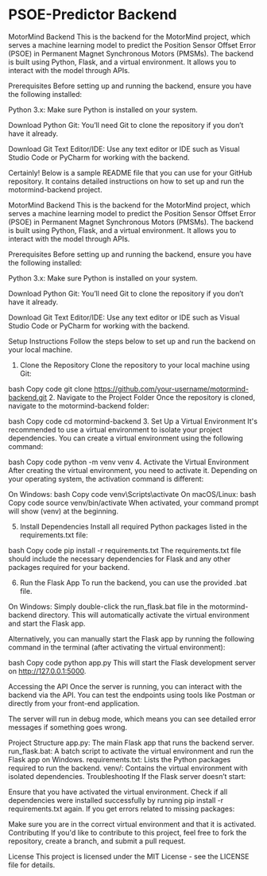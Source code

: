 # PSOE-Predictor Backend

MotorMind Backend
This is the backend for the MotorMind project, which serves a machine learning model to predict the Position Sensor Offset Error (PSOE) in Permanent Magnet Synchronous Motors (PMSMs). The backend is built using Python, Flask, and a virtual environment. It allows you to interact with the model through APIs.

Prerequisites
Before setting up and running the backend, ensure you have the following installed:

Python 3.x: Make sure Python is installed on your system.

Download Python
Git: You’ll need Git to clone the repository if you don’t have it already.

Download Git
Text Editor/IDE: Use any text editor or IDE such as Visual Studio Code or PyCharm for working with the backend.


Certainly! Below is a sample README file that you can use for your GitHub repository. It contains detailed instructions on how to set up and run the motormind-backend project.

MotorMind Backend
This is the backend for the MotorMind project, which serves a machine learning model to predict the Position Sensor Offset Error (PSOE) in Permanent Magnet Synchronous Motors (PMSMs). The backend is built using Python, Flask, and a virtual environment. It allows you to interact with the model through APIs.

Prerequisites
Before setting up and running the backend, ensure you have the following installed:

Python 3.x: Make sure Python is installed on your system.

Download Python
Git: You’ll need Git to clone the repository if you don’t have it already.

Download Git
Text Editor/IDE: Use any text editor or IDE such as Visual Studio Code or PyCharm for working with the backend.

Setup Instructions
Follow the steps below to set up and run the backend on your local machine.

1. Clone the Repository
Clone the repository to your local machine using Git:

bash
Copy code
git clone https://github.com/your-username/motormind-backend.git
2. Navigate to the Project Folder
Once the repository is cloned, navigate to the motormind-backend folder:

bash
Copy code
cd motormind-backend
3. Set Up a Virtual Environment
It's recommended to use a virtual environment to isolate your project dependencies. You can create a virtual environment using the following command:

bash
Copy code
python -m venv venv
4. Activate the Virtual Environment
After creating the virtual environment, you need to activate it. Depending on your operating system, the activation command is different:

On Windows:
bash
Copy code
venv\Scripts\activate
On macOS/Linux:
bash
Copy code
source venv/bin/activate
When activated, your command prompt will show (venv) at the beginning.

5. Install Dependencies
Install all required Python packages listed in the requirements.txt file:

bash
Copy code
pip install -r requirements.txt
The requirements.txt file should include the necessary dependencies for Flask and any other packages required for your backend.

6. Run the Flask App
To run the backend, you can use the provided .bat file.

On Windows:
Simply double-click the run_flask.bat file in the motormind-backend directory. This will automatically activate the virtual environment and start the Flask app.

Alternatively, you can manually start the Flask app by running the following command in the terminal (after activating the virtual environment):

bash
Copy code
python app.py
This will start the Flask development server on http://127.0.0.1:5000.

Accessing the API
Once the server is running, you can interact with the backend via the API. You can test the endpoints using tools like Postman or directly from your front-end application.

The server will run in debug mode, which means you can see detailed error messages if something goes wrong.

Project Structure
app.py: The main Flask app that runs the backend server.
run_flask.bat: A batch script to activate the virtual environment and run the Flask app on Windows.
requirements.txt: Lists the Python packages required to run the backend.
venv/: Contains the virtual environment with isolated dependencies.
Troubleshooting
If the Flask server doesn’t start:

Ensure that you have activated the virtual environment.
Check if all dependencies were installed successfully by running pip install -r requirements.txt again.
If you get errors related to missing packages:

Make sure you are in the correct virtual environment and that it is activated.
Contributing
If you'd like to contribute to this project, feel free to fork the repository, create a branch, and submit a pull request.

License
This project is licensed under the MIT License - see the LICENSE file for details.